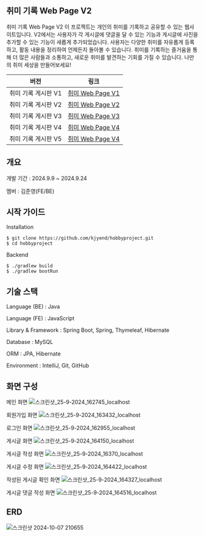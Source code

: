 ## 취미 기록 Web Page V2

취미 기록 Web Page V2
이 프로젝트는 개인의 취미를 기록하고 공유할 수 있는 웹사이트입니다. 
V2에서는 사용자가 각 게시글에 댓글을 달 수 있는 기능과 게시글에 사진을 추가할 수 있는 기능이 새롭게 추가되었습니다. 
사용자는 다양한 취미를 자유롭게 등록하고, 활동 내용을 정리하여 언제든지 돌아볼 수 있습니다. 
취미를 기록하는 즐거움을 통해 더 많은 사람들과 소통하고, 새로운 취미를 발견하는 기회를 가질 수 있습니다. 
나만의 취미 세상을 만들어보세요!


| **버전** | **링크**       |
|----------|----------------|
| 취미 기록 게시판 V1       | [취미 Web Page V1](https://github.com/kjyend/hobbyproject) |
| 취미 기록 게시판 V2       | [취미 Web Page V2](https://github.com/kjyend/hobbyprojectV2) |
| 취미 기록 게시판 V3       | [취미 Web Page V3](https://github.com/kjyend/hobbyprojectV3) |
| 취미 기록 게시판 V4       | [취미 Web Page V4](https://github.com/kjyend/hobbyprojectV4) |
| 취미 기록 게시판 V5       | [취미 Web Page V4](https://github.com/kjyend/hobbyprojectV5) |

## 개요

개발 기간 : 2024.9.9 ~ 2024.9.24

멤버 : 김준영(FE/BE)

## 시작 가이드

Installation
```
$ git clone https://github.com/kjyend/hobbyproject.git
$ cd hobbyproject
```
Backend
```
$ ./gradlew build
$ ./gradlew bootRun
```

## 기술 스택

Language (BE) : Java

Language (FE) : JavaScript

Library & Framework : Spring Boot, Spring, Thymeleaf, Hibernate 

Database : MySQL

ORM : JPA, Hibernate 

Environment : IntelliJ, Git, GitHub 

## 화면 구성

메인 화면
![스크린샷_25-9-2024_162745_localhost](https://github.com/user-attachments/assets/c0322f82-9880-4033-bdba-976a339fe85a)

회원가입 화면
![스크린샷_25-9-2024_163432_localhost](https://github.com/user-attachments/assets/19074020-1be1-4373-ac84-068a831e93f1)

로그인 화면
![스크린샷_25-9-2024_162955_localhost](https://github.com/user-attachments/assets/2f011877-9577-452c-8c16-c6cb8b897611)

게시글 화면
![스크린샷_25-9-2024_164150_localhost](https://github.com/user-attachments/assets/e10d4d5b-d8d0-4b6f-9bbf-548a053bd76e)

게시글 작성 화면
![스크린샷_25-9-2024_16370_localhost](https://github.com/user-attachments/assets/e178af2d-4412-40db-8bcd-d77564f18649)

게시글 수정 화면
![스크린샷_25-9-2024_164422_localhost](https://github.com/user-attachments/assets/641f5a76-7471-47e8-8884-17e36b52492e)

작성된 게시글 확인 화면
![스크린샷_25-9-2024_164327_localhost](https://github.com/user-attachments/assets/e14c3b7f-c10e-4d7c-ba44-7b495d21b78e)

게시글 댓글 작성 화면
![스크린샷_25-9-2024_164516_localhost](https://github.com/user-attachments/assets/4425b229-af61-4ee7-b319-d0395863e4f3)


## ERD
![스크린샷 2024-10-07 210655](https://github.com/user-attachments/assets/e5b17d9e-5638-4934-81e2-500f615f5bfd)
